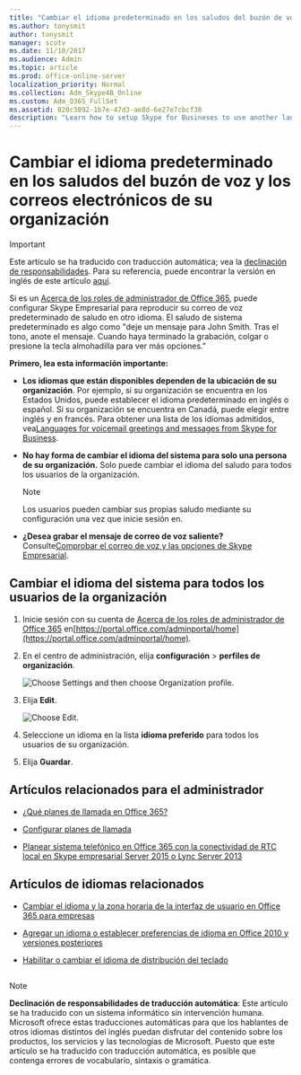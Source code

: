 ```yaml
---
title: "Cambiar el idioma predeterminado en los saludos del buzón de voz y los correos electrónicos de su organización"
ms.author: tonysmit
author: tonysmit
manager: scotv
ms.date: 11/10/2017
ms.audience: Admin
ms.topic: article
ms.prod: office-online-server
localization_priority: Normal
ms.collection: Adm_Skype4B_Online
ms.custom: Adm_O365_FullSet
ms.assetid: 820c3892-1b7e-47d3-ae8d-6e27e7cbcf38
description: "Learn how to setup Skype for Busineses to use another language for your organization's default voicemail greeting. "
---
```


# Cambiar el idioma predeterminado en los saludos del buzón de voz y los correos electrónicos de su organización

> [!IMPORTANT]
> Este artículo se ha traducido con traducción automática; vea la [declinación de responsabilidades](820c3892-1b7e-47d3-ae8d-6e27e7cbcf38.md#MT_Footer). Para su referencia, puede encontrar la versión en inglés de este artículo [aquí](https://support.office.com/en-us/article/820c3892-1b7e-47d3-ae8d-6e27e7cbcf38). 
  
Si es un [Acerca de los roles de administrador de Office 365](http://technet.microsoft.com/library/da585eea-f576-4f55-a1e0-87090b6aaa9d%28Office.14%29.aspx), puede configurar Skype Empresarial para reproducir su correo de voz predeterminado de saludo en otro idioma. El saludo de sistema predeterminado es algo como "deje un mensaje para John Smith. Tras el tono, anote el mensaje. Cuando haya terminado la grabación, colgar o presione la tecla almohadilla para ver más opciones."
  
 **Primero, lea esta información importante:**
  
- **Los idiomas que están disponibles dependen de la ubicación de su organización**. Por ejemplo, si su organización se encuentra en los Estados Unidos, puede establecer el idioma predeterminado en inglés o español. Si su organización se encuentra en Canadá, puede elegir entre inglés y en francés. Para obtener una lista de los idiomas admitidos, vea[Languages for voicemail greetings and messages from Skype for Business](languages-for-voicemail-greetings-and-messages-from-skype-for-business.md).
    
- **No hay forma de cambiar el idioma del sistema para solo una persona de su organización.** Solo puede cambiar el idioma del saludo para todos los usuarios de la organización.
    
    > [!NOTE]
    > Los usuarios pueden cambiar sus propias saludo mediante su configuración una vez que inicie sesión en. 
  
- **¿Desea grabar el mensaje de correo de voz saliente?** Consulte[Comprobar el correo de voz y las opciones de Skype Empresarial](http://technet.microsoft.com/library/2deea7f8-831f-4e85-a0d4-b34da55945a8%28Office.14%29.aspx#bkmk_greeting).
    
## Cambiar el idioma del sistema para todos los usuarios de la organización

1. Inicie sesión con su cuenta de [Acerca de los roles de administrador de Office 365](http://technet.microsoft.com/library/da585eea-f576-4f55-a1e0-87090b6aaa9d%28Office.14%29.aspx) en[https://portal.office.com/adminportal/home](https://portal.office.com/adminportal/home).
    
2. En el centro de administración, elija **configuración** > **perfiles de organización**.
    
     ![Choose Settings and then choose Organization profile.](../../images/9d9de520-bb84-409f-9417-96bd8ec86c48.png)
  
3. Elija **Edit**.
    
    ![Choose Edit.](../../images/e4a0b09d-2b68-4bc8-a0d3-230939843ee2.png)
  
4. Seleccione un idioma en la lista **idioma preferido** para todos los usuarios de su organización.
    
5. Elija **Guardar**.
    
## Artículos relacionados para el administrador

- [¿Qué planes de llamada en Office 365?](../../what-are-calling-plans-in-office-365/what-are-calling-plans-in-office-365.md)
    
- [Configurar planes de llamada](../../what-are-calling-plans-in-office-365/set-up-calling-plans.md)
    
- [Planear sistema telefónico en Office 365 con la conectividad de RTC local en Skype empresarial Server 2015 o Lync Server 2013](https://go.microsoft.com/fwlink/?LinkId=717947)
    
## Artículos de idiomas relacionados
<a name="RelLinks"> </a>

- [Cambiar el idioma y la zona horaria de la interfaz de usuario en Office 365 para empresas](http://technet.microsoft.com/library/6f238bff-5252-441e-b32b-655d5d85d15b%28Office.14%29.aspx)
    
- [Agregar un idioma o establecer preferencias de idioma en Office 2010 y versiones posteriores](http://technet.microsoft.com/library/663d9d94-ca99-4a0d-973e-7c4a6b8a827d%28Office.14%29.aspx)
    
- [Habilitar o cambiar el idioma de distribución del teclado](http://technet.microsoft.com/library/1c2242c0-fe15-4bc3-99bc-535de6f4f258%28Office.14%29.aspx)
    
## 
<a name="MT_Footer"> </a>

> [!NOTE]
> **Declinación de responsabilidades de traducción automática**: Este artículo se ha traducido con un sistema informático sin intervención humana. Microsoft ofrece estas traducciones automáticas para que los hablantes de otros idiomas distintos del inglés puedan disfrutar del contenido sobre los productos, los servicios y las tecnologías de Microsoft. Puesto que este artículo se ha traducido con traducción automática, es posible que contenga errores de vocabulario, sintaxis o gramática. 
  

